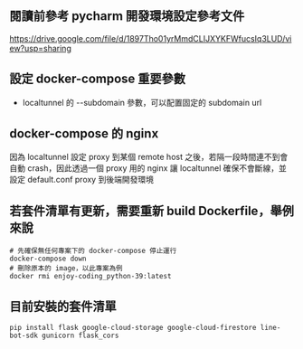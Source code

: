 ## 閱讀前參考 pycharm 開發環境設定參考文件
https://drive.google.com/file/d/1897Tho01yrMmdCLIJXYKFWfucsIq3LUD/view?usp=sharing

## 設定 docker-compose 重要參數
- localtunnel 的 --subdomain 參數，可以配置固定的 subdomain url

## docker-compose 的 nginx
因為 localtunnel 設定 proxy 到某個 remote host 之後，若隔一段時間連不到會自動 crash，因此透過一個 proxy 用的 nginx 讓 localtunnel 確保不會斷線，並設定 default.conf proxy 到後端開發環境

## 若套件清單有更新，需要重新 build Dockerfile，舉例來說
```shell
# 先確保無任何專案下的 docker-compose 停止運行
docker-compose down
# 刪除原本的 image，以此專案為例
docker rmi enjoy-coding_python-39:latest
```

## 目前安裝的套件清單
```shell
pip install flask google-cloud-storage google-cloud-firestore line-bot-sdk gunicorn flask_cors
```